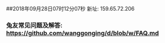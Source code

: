 ##2018年09月28日07时12分07秒 新址: 159.65.72.206
### 兔友常见问题及解答: https://github.com/wanggonging/d/blob/w/FAQ.md
